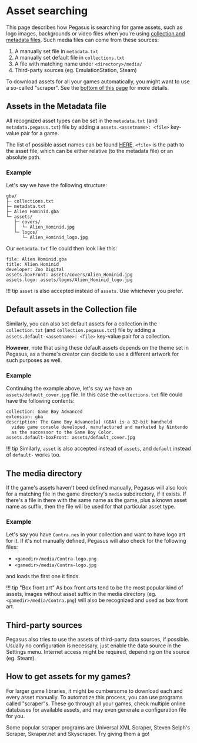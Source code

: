 # Asset searching

This page describes how Pegasus is searching for game assets, such as logo images, backgrounds or video files when you're using [collection and metadata files](config-files.md). Such media files can come from these sources:

1. A manually set file in `metadata.txt`
2. A manually set default file in `collections.txt`
3. A file with matching name under `<directory>/media/`
4. Third-party sources (eg. EmulationStation, Steam)

To download assets for all your games automatically, you might want to use a so-called "scraper". See the [bottom of this page](#how-to-get-assets-for-my-games) for more details.

## Assets in the Metadata file

All recognized asset types can be set in the `metadata.txt` (and `metadata.pegasus.txt`) file by adding a `assets.<assetname>: <file>` key-value pair for a game.

The list of possible asset names can be found [HERE](../themes/api.md#game-assets). `<file>` is the path to the asset file, which can be either relative (to the metadata file) or an absolute path.

### Example

Let's say we have the following structure:

```
gba/
├─ collections.txt
├─ metadata.txt
├─ Alien Hominid.gba
└─ assets/
   ├─ covers/
   │  └─ Alien_Hominid.jpg
   └─ logos/
      └─ Alien_Hominid_logo.jpg
```

Our `metadata.txt` file could then look like this:

```make
file: Alien Hominid.gba
title: Alien Hominid
developer: Zoo Digital
assets.boxFront: assets/covers/Alien_Hominid.jpg
assets.logo: assets/logos/Alien_Hominid_logo.jpg
```

!!! tip
    `asset` is also accepted instead of `assets`. Use whichever you prefer.

## Default assets in the Collection file

Similarly, you can also set default assets for a collection in the `collection.txt` (and `collection.pegasus.txt`) file by adding a `assets.default-<assetname>: <file>` key-value pair for a collection.

**However**, note that using these default assets depends on the theme set in Pegasus, as a theme's creator can decide to use a different artwork for such purposes as well.

### Example

Continuing the example above, let's say we have an `assets/default_cover.jpg` file. In this case the `collections.txt` file could have the following contents:

```make
collection: Game Boy Advanced
extension: gba
description: The Game Boy Advance[a] (GBA) is a 32-bit handheld
  video game console developed, manufactured and marketed by Nintendo
  as the successor to the Game Boy Color.
assets.default-boxFront: assets/default_cover.jpg
```

!!! tip
    Similarly, `asset` is also accepted instead of `assets`, and `default` instead of `default-` works too.

## The media directory

If the game's assets haven't beed defined manually, Pegasus will also look for a matching file in the game directory's `media` subdirectory, if it exists. If there's a file in there with the same name as the game, plus a known asset name as suffix, then the file will be used for that particular asset type.

### Example

Let's say you have `Contra.nes` in your collection and want to have logo art for it. If it's not manually defined, Pegasus will also check for the following files:

- `<gamedir>/media/Contra-logo.png`
- `<gamedir>/media/Contra-logo.jpg`

and loads the first one it finds.

!!! tip "Box front art"
    As box front arts tend to be the most popular kind of assets, images without asset suffix in the media directory (eg. `<gamedir>/media/Contra.png`) will also be recognized and used as box front art.

## Third-party sources

Pegasus also tries to use the assets of third-party data sources, if possible. Usually no configuration is necessary, just enable the data source in the Settings menu. Internet access might be required, depending on the source (eg. Steam).

## How to get assets for my games?

For larger game libraries, it might be cumbersome to download each and every asset manually. To automatize this process, you can use programs called "scraper"s. These go through all your games, check multiple online databases for available assets, and may even generate a configuration file for you.

Some popular scraper programs are Universal XML Scraper, Steven Selph's Scraper, Skraper.net and Skyscraper. Try giving them a go!
